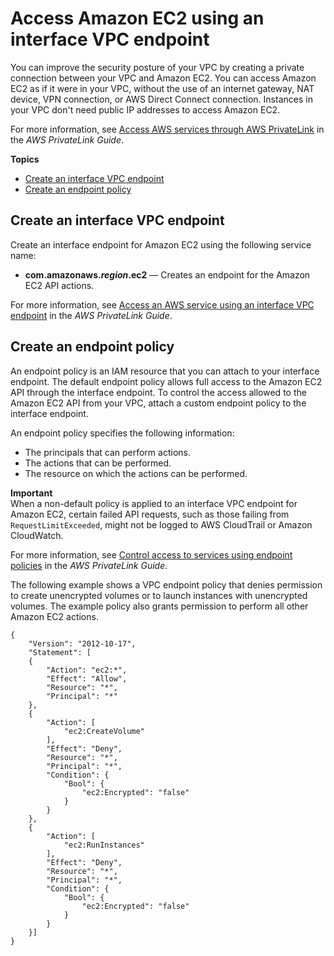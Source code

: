 # Access Amazon EC2 using an interface VPC endpoint<a name="interface-vpc-endpoints"></a>

You can improve the security posture of your VPC by creating a private connection between your VPC and Amazon EC2\. You can access Amazon EC2 as if it were in your VPC, without the use of an internet gateway, NAT device, VPN connection, or AWS Direct Connect connection\. Instances in your VPC don't need public IP addresses to access Amazon EC2\.

For more information, see [Access AWS services through AWS PrivateLink](https://docs.aws.amazon.com/vpc/latest/privatelink/vpce-interface.html) in the *AWS PrivateLink Guide*\.

**Topics**
+ [Create an interface VPC endpoint](#create-endpoint)
+ [Create an endpoint policy](#endpoint-policy)

## Create an interface VPC endpoint<a name="create-endpoint"></a>

Create an interface endpoint for Amazon EC2 using the following service name:
+ **com\.amazonaws\.*region*\.ec2** — Creates an endpoint for the Amazon EC2 API actions\.

For more information, see [Access an AWS service using an interface VPC endpoint](https://docs.aws.amazon.com/vpc/latest/userguide/vpce-interface.html#create-interface-endpoint) in the *AWS PrivateLink Guide*\.

## Create an endpoint policy<a name="endpoint-policy"></a>

An endpoint policy is an IAM resource that you can attach to your interface endpoint\. The default endpoint policy allows full access to the Amazon EC2 API through the interface endpoint\. To control the access allowed to the Amazon EC2 API from your VPC, attach a custom endpoint policy to the interface endpoint\.

An endpoint policy specifies the following information:
+ The principals that can perform actions\.
+ The actions that can be performed\.
+ The resource on which the actions can be performed\.

**Important**  
When a non\-default policy is applied to an interface VPC endpoint for Amazon EC2, certain failed API requests, such as those failing from `RequestLimitExceeded`, might not be logged to AWS CloudTrail or Amazon CloudWatch\.

For more information, see [ Control access to services using endpoint policies](https://docs.aws.amazon.com/vpc/latest/privatelink/vpc-endpoints-access.html) in the *AWS PrivateLink Guide*\.

The following example shows a VPC endpoint policy that denies permission to create unencrypted volumes or to launch instances with unencrypted volumes\. The example policy also grants permission to perform all other Amazon EC2 actions\.

```
{
    "Version": "2012-10-17",
    "Statement": [
    {
        "Action": "ec2:*",
        "Effect": "Allow",
        "Resource": "*",
        "Principal": "*"
    },
    {
        "Action": [
            "ec2:CreateVolume"
        ],
        "Effect": "Deny",
        "Resource": "*",
        "Principal": "*",
        "Condition": {
            "Bool": {
                "ec2:Encrypted": "false"
            }
        }
    },
    {
        "Action": [
            "ec2:RunInstances"
        ],
        "Effect": "Deny",
        "Resource": "*",
        "Principal": "*",
        "Condition": {
            "Bool": {
                "ec2:Encrypted": "false"
            }
        }
    }]
}
```